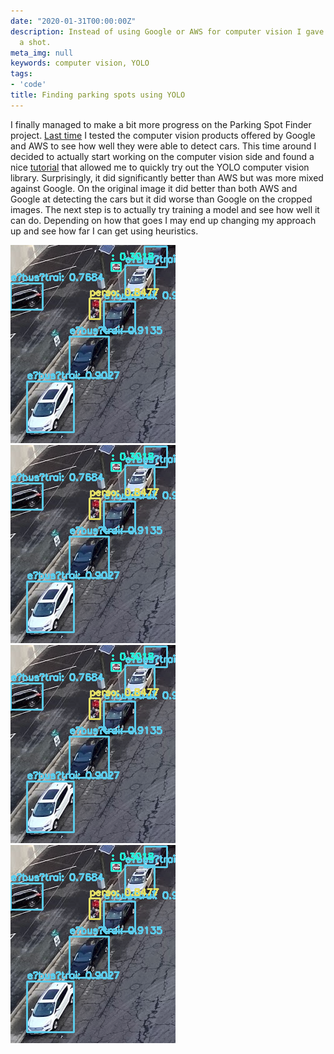 ```yaml
---
date: "2020-01-31T00:00:00Z"
description: Instead of using Google or AWS for computer vision I gave the YOLO library
  a shot.
meta_img: null
keywords: computer vision, YOLO
tags:
- 'code'
title: Finding parking spots using YOLO
---
```


I finally managed to make a bit more progress on the Parking Spot Finder project. [Last time](http://dangoldin.com/2019/12/29/finding-parked-cars-aws-vs-google-computer-vision/) I tested the computer vision products offered by Google and AWS to see how well they were able to detect cars. This time around I decided to actually start working on the computer vision side and found a nice [tutorial](https://www.pyimagesearch.com/2018/11/12/yolo-object-detection-with-opencv/) that allowed me to quickly try out the YOLO computer vision library. Surprisingly, it did significantly better than AWS but was more mixed against Google. On the original image it did better than both AWS and Google at detecting the cars but it did worse than Google on the cropped images. The next step is to actually try training a model and see how well it can do. Depending on how that goes I may end up changing my approach up and see how far I can get using heuristics.

<img src="/image/jc-street-parking-small-2-processed.png" alt="Nighttime YOLO car detection cropped 2" data-width="264" data-height="317" data-layout="intrinsic" />

<img src="/image/jc-street-parking-small-2-processed.png" alt="Nighttime YOLO car detection cropped 2" data-width="264" data-height="317" data-layout="intrinsic" />

<img src="/image/jc-street-parking-small-2-processed.png" alt="Nighttime YOLO car detection cropped 2" data-width="264" data-height="317" data-layout="intrinsic" />

<img src="/image/jc-street-parking-small-2-processed.png" alt="Nighttime YOLO car detection cropped 2" data-width="264" data-height="317" data-layout="intrinsic" />

